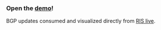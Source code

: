 ### Open the [demo](https://vasturiano.github.io/ris-live-viz/)!

BGP updates consumed and visualized directly from [RIS live](https://ris-live.ripe.net/manual/).